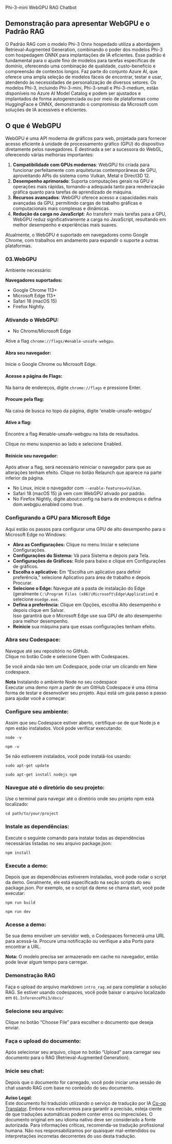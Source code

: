 <!--
CO_OP_TRANSLATOR_METADATA:
{
  "original_hash": "4aac6b8a5dcbbe9a32b47be30340cac2",
  "translation_date": "2025-07-16T17:16:32+00:00",
  "source_file": "code/08.RAG/rag_webgpu_chat/README.md",
  "language_code": "br"
}
-->
Phi-3-mini WebGPU RAG Chatbot

## Demonstração para apresentar WebGPU e o Padrão RAG  
O Padrão RAG com o modelo Phi-3 Onnx hospedado utiliza a abordagem Retrieval-Augmented Generation, combinando o poder dos modelos Phi-3 com hospedagem ONNX para implantações de IA eficientes. Esse padrão é fundamental para o ajuste fino de modelos para tarefas específicas de domínio, oferecendo uma combinação de qualidade, custo-benefício e compreensão de contextos longos. Faz parte do conjunto Azure AI, que oferece uma ampla seleção de modelos fáceis de encontrar, testar e usar, atendendo às necessidades de personalização de diversos setores. Os modelos Phi-3, incluindo Phi-3-mini, Phi-3-small e Phi-3-medium, estão disponíveis no Azure AI Model Catalog e podem ser ajustados e implantados de forma autogerenciada ou por meio de plataformas como HuggingFace e ONNX, demonstrando o compromisso da Microsoft com soluções de IA acessíveis e eficientes.

## O que é WebGPU  
WebGPU é uma API moderna de gráficos para web, projetada para fornecer acesso eficiente à unidade de processamento gráfico (GPU) do dispositivo diretamente pelos navegadores. É destinada a ser a sucessora do WebGL, oferecendo várias melhorias importantes:

1. **Compatibilidade com GPUs modernas**: WebGPU foi criada para funcionar perfeitamente com arquiteturas contemporâneas de GPU, aproveitando APIs do sistema como Vulkan, Metal e Direct3D 12.  
2. **Desempenho aprimorado**: Suporta computações gerais na GPU e operações mais rápidas, tornando-a adequada tanto para renderização gráfica quanto para tarefas de aprendizado de máquina.  
3. **Recursos avançados**: WebGPU oferece acesso a capacidades mais avançadas da GPU, permitindo cargas de trabalho gráficas e computacionais mais complexas e dinâmicas.  
4. **Redução da carga no JavaScript**: Ao transferir mais tarefas para a GPU, WebGPU reduz significativamente a carga no JavaScript, resultando em melhor desempenho e experiências mais suaves.

Atualmente, o WebGPU é suportado em navegadores como Google Chrome, com trabalhos em andamento para expandir o suporte a outras plataformas.

### 03.WebGPU  
Ambiente necessário:

**Navegadores suportados:**  
- Google Chrome 113+  
- Microsoft Edge 113+  
- Safari 18 (macOS 15)  
- Firefox Nightly.

### Ativando o WebGPU:

- No Chrome/Microsoft Edge  

Ative a flag `chrome://flags/#enable-unsafe-webgpu`.

#### Abra seu navegador:  
Inicie o Google Chrome ou Microsoft Edge.

#### Acesse a página de Flags:  
Na barra de endereços, digite `chrome://flags` e pressione Enter.

#### Procure pela flag:  
Na caixa de busca no topo da página, digite 'enable-unsafe-webgpu'

#### Ative a flag:  
Encontre a flag #enable-unsafe-webgpu na lista de resultados.

Clique no menu suspenso ao lado e selecione Enabled.

#### Reinicie seu navegador:  

Após ativar a flag, será necessário reiniciar o navegador para que as alterações tenham efeito. Clique no botão Relaunch que aparece na parte inferior da página.

- No Linux, inicie o navegador com `--enable-features=Vulkan`.  
- Safari 18 (macOS 15) já vem com WebGPU ativado por padrão.  
- No Firefox Nightly, digite about:config na barra de endereços e defina dom.webgpu.enabled como true.

### Configurando a GPU para Microsoft Edge  

Aqui estão os passos para configurar uma GPU de alto desempenho para o Microsoft Edge no Windows:

- **Abra as Configurações:** Clique no menu Iniciar e selecione Configurações.  
- **Configurações do Sistema:** Vá para Sistema e depois para Tela.  
- **Configurações de Gráficos:** Role para baixo e clique em Configurações de gráficos.  
- **Escolha o aplicativo:** Em “Escolha um aplicativo para definir preferência,” selecione Aplicativo para área de trabalho e depois Procurar.  
- **Selecione o Edge:** Navegue até a pasta de instalação do Edge (geralmente `C:\Program Files (x86)\Microsoft\Edge\Application`) e selecione `msedge.exe`.  
- **Defina a preferência:** Clique em Opções, escolha Alto desempenho e depois clique em Salvar.  
Isso garantirá que o Microsoft Edge use sua GPU de alto desempenho para melhor desempenho.  
- **Reinicie** sua máquina para que essas configurações tenham efeito.

### Abra seu Codespace:  
Navegue até seu repositório no GitHub.  
Clique no botão Code e selecione Open with Codespaces.

Se você ainda não tem um Codespace, pode criar um clicando em New codespace.

**Nota** Instalando o ambiente Node no seu codespace  
Executar uma demo npm a partir de um GitHub Codespace é uma ótima forma de testar e desenvolver seu projeto. Aqui está um guia passo a passo para ajudar você a começar:

### Configure seu ambiente:  
Assim que seu Codespace estiver aberto, certifique-se de que Node.js e npm estão instalados. Você pode verificar executando:  
```
node -v
```  
```
npm -v
```

Se não estiverem instalados, você pode instalá-los usando:  
```
sudo apt-get update
```  
```
sudo apt-get install nodejs npm
```

### Navegue até o diretório do seu projeto:  
Use o terminal para navegar até o diretório onde seu projeto npm está localizado:  
```
cd path/to/your/project
```

### Instale as dependências:  
Execute o seguinte comando para instalar todas as dependências necessárias listadas no seu arquivo package.json:  

```
npm install
```

### Execute a demo:  
Depois que as dependências estiverem instaladas, você pode rodar o script da demo. Geralmente, ele está especificado na seção scripts do seu package.json. Por exemplo, se o script da demo se chama start, você pode executar:  

```
npm run build
```  
```
npm run dev
```

### Acesse a demo:  
Se sua demo envolver um servidor web, o Codespaces fornecerá uma URL para acessá-la. Procure uma notificação ou verifique a aba Ports para encontrar a URL.

**Nota:** O modelo precisa ser armazenado em cache no navegador, então pode levar algum tempo para carregar.

### Demonstração RAG  
Faça o upload do arquivo markdown `intro_rag.md` para completar a solução RAG. Se estiver usando codespaces, você pode baixar o arquivo localizado em `01.InferencePhi3/docs/`

### Selecione seu arquivo:  
Clique no botão “Choose File” para escolher o documento que deseja enviar.

### Faça o upload do documento:  
Após selecionar seu arquivo, clique no botão “Upload” para carregar seu documento para o RAG (Retrieval-Augmented Generation).

### Inicie seu chat:  
Depois que o documento for carregado, você pode iniciar uma sessão de chat usando RAG com base no conteúdo do seu documento.

**Aviso Legal**:  
Este documento foi traduzido utilizando o serviço de tradução por IA [Co-op Translator](https://github.com/Azure/co-op-translator). Embora nos esforcemos para garantir a precisão, esteja ciente de que traduções automáticas podem conter erros ou imprecisões. O documento original em seu idioma nativo deve ser considerado a fonte autorizada. Para informações críticas, recomenda-se tradução profissional humana. Não nos responsabilizamos por quaisquer mal-entendidos ou interpretações incorretas decorrentes do uso desta tradução.